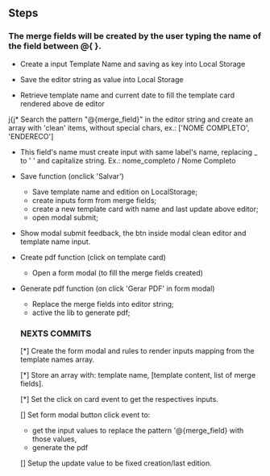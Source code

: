 ## Steps

### The merge fields will be created by the user typing the name of the field between @{ }.

* Create a input Template Name and saving as key into Local Storage

* Save the editor string as value into Local Storage

* Retrieve template name and current date to fill the template card rendered above de editor

j{j* Search the pattern "@{merge_field}" in the editor string and create an array with 'clean' items, without special chars, ex.: ['NOME COMPLETO', 'ENDERECO']

* This field's name must create input with same label's name, replacing _ to ' ' and capitalize string. Ex.: nome_completo / Nome Completo

* Save function (onclick 'Salvar')
  - Save template name and edition on LocalStorage;
  - create inputs form from merge fields;
  - create a new template card with name and last update above editor;
  - open modal submit;

* Show modal submit feedback, the btn inside modal clean editor and template name input.

* Create pdf function (click on template card)
  - Open a form modal (to fill the merge fields created)

* Generate pdf function (on click 'Gerar PDF' in form modal)
  - Replace the merge fields into editor string;
  - active the lib to generate pdf;


  ### NEXTS COMMITS 

  [*] Create the form modal and rules to render inputs mapping from the template names array.

  [*] Store an array with: template name, [template content, list of merge fields].

  [*] Set the click on card event to get the respectives inputs.

  [] Set form modal button click event to:
    - get the input values to replace the pattern '@{merge_field} with those values,
    - generate the pdf  

  [] Setup the update value to be fixed creation/last edition.





